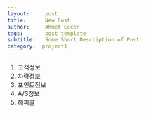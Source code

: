 ```yaml
---
layout:     post
title:      New Post
author:     Ahmet Cecen
tags: 		post template
subtitle:  	Some Short Description of Post
category:  project1
---
```

<!-- Start Writing Below in Markdown -->

1. 고객정보
2. 차량정보
3. 포인트정보
4. A/S정보
5. 해피콜
